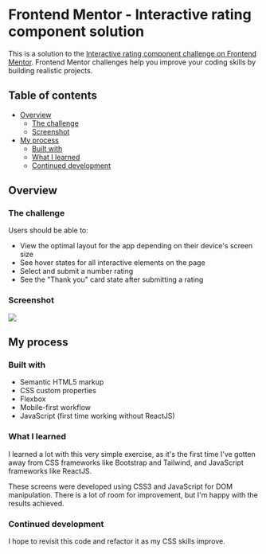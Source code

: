 # Frontend Mentor - Interactive rating component solution

This is a solution to the [Interactive rating component challenge on Frontend Mentor](https://www.frontendmentor.io/challenges/interactive-rating-component-koxpeBUmI). Frontend Mentor challenges help you improve your coding skills by building realistic projects.

## Table of contents

- [Overview](#overview)
  - [The challenge](#the-challenge)
  - [Screenshot](#screenshot)
- [My process](#my-process)
  - [Built with](#built-with)
  - [What I learned](#what-i-learned)
  - [Continued development](#continued-development)

## Overview

### The challenge

Users should be able to:

- View the optimal layout for the app depending on their device's screen size
- See hover states for all interactive elements on the page
- Select and submit a number rating
- See the "Thank you" card state after submitting a rating

### Screenshot

![](./screenshot.jpg)

## My process

### Built with

- Semantic HTML5 markup
- CSS custom properties
- Flexbox
- Mobile-first workflow
- JavaScript (first time working without ReactJS)

### What I learned

I learned a lot with this very simple exercise, as it's the first time I've gotten away from CSS frameworks like Bootstrap and Tailwind, and JavaScript frameworks like ReactJS.

These screens were developed using CSS3 and JavaScript for DOM manipulation. There is a lot of room for improvement, but I'm happy with the results achieved.

### Continued development

I hope to revisit this code and refactor it as my CSS skills improve.

